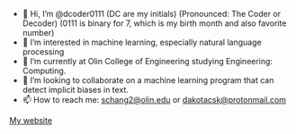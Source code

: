 - 👋 Hi, I’m @dcoder0111 (DC are my initials) (Pronounced: The Coder or Decoder) (0111 is binary for 7, which is my birth month and also favorite number)
- 👀 I’m interested in machine learning, especially natural language processing
- 🌱 I’m currently at Olin College of Engineering studying Engineering: Computing.
- 💞️ I’m looking to collaborate on a machine learning program that can detect implicit biases in text.
- 📫 How to reach me: schang2@olin.edu or dakotacsk@protonmail.com

<!---
dcoder0111/dcoder0111 is a ✨ special ✨ repository because its `README.md` (this file) appears on your GitHub profile.
You can click the Preview link to take a look at your changes.
--->
[My website](https://dakotacsk.com/)


